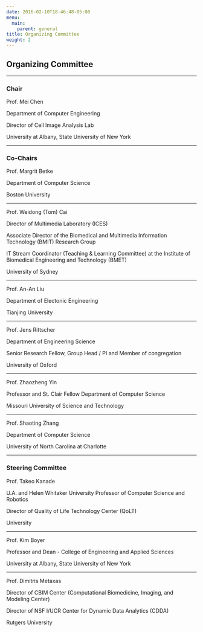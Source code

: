 ```yaml
---
date: 2016-02-10T18:46:48-05:00
menu:
  main:
    parent: general
title: Organizing Committee
weight: 2
---
```

## Organizing Committee
------------

### Chair

Prof. Mei Chen 

Department of Computer Engineering

Director of Cell Image Analysis Lab 

University at Albany, State University of New York

---------------
### Co-Chairs 

Prof. Margrit Betke 

Department of Computer Science

Boston University

--------------
Prof. Weidong (Tom) Cai 

Director of Multimedia Laboratory (ICES)

Associate Director of the Biomedical and Multimedia Information Technology (BMIT) Research Group

IT Stream Coordinator (Teaching & Learning Committee) at the Institute of Biomedical Engineering and Technology (BMET)

University of Sydney 

--------------
Prof. An-An Liu 

Department of Electonic Engineering

Tianjing University 


--------------
Prof. Jens Rittscher 

Department of Engineering Science

Senior Research Fellow, Group Head / PI and Member of congregation

University of Oxford 


--------------
Prof. Zhaozheng Yin 

Professor and St. Clair Fellow Department of Computer Science

Missouri University of Science and Technology 


--------------
Prof. Shaoting Zhang 

Department of Computer Science

University of North Carolina at Charlotte 


--------------
### Steering Committee 

Prof. Takeo Kanade 

U.A. and Helen Whitaker University Professor of Computer Science and Robotics

Director of Quality of Life Technology Center (QoLT)

University


--------------
Prof. Kim Boyer 

Professor and Dean - College of Engineering and Applied Sciences

University at Albany, State University of New York


--------------
Prof. Dimitris Metaxas 

Director of CBIM Center (Computational Biomedicine, Imaging, and Modeling Center)

Director of NSF I/UCR Center for Dynamic Data Analytics (CDDA)

Rutgers University


